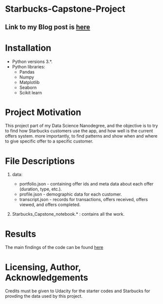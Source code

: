 # Starbucks-Capstone-Project

## Link to my Blog post is [here](https://medium.com/@itsmohit.kr95/starbucks-offer-analysis-ca4da0c6584f)

# Installation 
- Python versions 3.*.
- Python libraries:
  - Pandas
  - Numpy
  - Matplotlib
  - Seaborn
  - Scikit learn

# Project Motivation
This project part of my Data Science Nanodegree, and the objective is to try to find how Starbucks customers use the app, and how well is the current offers system. more importantly, to find patterns and show when and where to give specific offer to a specific customer. 

# File Descriptions
1. data:
      - portfolio.json - containing offer ids and meta data about each offer (duration, type, etc.).
      - profile.json - demographic data for each customer.
      - transcript.json - records for transactions, offers received, offers viewed, and offers completed.
   
2. Starbucks_Capstone_notebook.* : contains all the work.

# Results
The main findings of the code can be found [here](https://medium.com/@itsmohit.kr95/starbucks-offer-analysis-ca4da0c6584f)

# Licensing, Author, Acknowledgements
Credits must be given to Udacity for the starter codes and Starbucks for provding the data used by this project.
